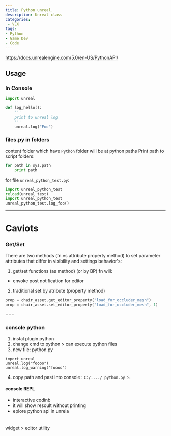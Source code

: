 ```yaml
---
title: Python unreal.
description: Unreal class
categories:
 - VEX
tags:
- Python
- Game Dev
- Code
---
```


https://docs.unrealengine.com/5.0/en-US/PythonAPI/

## Usage
### In Console
```python
import unreal

def log_hello():
    '''
    print to unreal log
    '''
    unreal.log("Foo")
```

### files.py in folders

content folder which have `Python` folder will be at python paths Print path to script folders:
```python
for path in sys.path
    print path
```

for file `unreal_python_test.py`:

```python
import unreal_python_test
reload(unreal_test)
import unreal_python_test
unreal_python_test.log_foo()
```

---

# Caviots

### Get/Set
There are two methods (fn vs attribute property method) to set parameter attributes that differ in visibility and settings behavior's:
1. get/set functions (as method) (or by BP) fn will:
 -   envoke post notification for editor
2. traditional set by atribute  (property method)

```python
prop = chair_asset.get_editor_property("load_for_occluder_mesh")
prop = chair_asset.set_editor_property("load_for_occluder_mesh", 1)

```



===

### console python
1. instal plugin python
2. change cmd to python > can execute python files
3. new file: python.py
```
import unreal
unreal.log("foooo")
unreal.log_warning("foooo")
```
4. copy path and past into console : `C:/..../ python.py S`

#### console REPL
- interactive codinb  
- it will show resoult without printing
- eplore python api in unrela

```

```
###
widget  > editor utility

